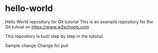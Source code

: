 # hello-world
Hello World repository for Git tutorial
This is an example repository for the Git tutoial on https://www.w3schools.com

This repository is built step by step in the tutorial.

Sample change
Change for pull

